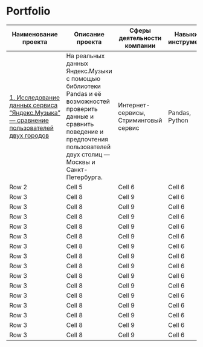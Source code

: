 # Portfolio

| Наименование проекта | Описание проекта | Сферы деятельности компании | Навыки и инструменты |
|----------|----------|----------|----------|
| [1. Исследование данных сервиса “Яндекс.Музыка” — сравнение пользователей двух городов](https://github.com/NaumchenkoRA/Portfolio/tree/main/01.%20Исследование%20данных%20сервиса%20“Яндекс.Музыка”%20—%20сравнение%20пользователей%20двух%20городов)    | На реальных данных Яндекс.Музыки c помощью библиотеки Pandas и её возможностей проверить данные и сравнить поведение и предпочтения пользователей двух столиц — Москвы и Санкт-Петербурга.  | Интернет-сервисы, Стриминговый сервис   | Pandas, Python  |
| Row 2    | Cell 5   | Cell 6   | Cell 6   |
| Row 3    | Cell 8   | Cell 9   | Cell 6   |
| Row 3    | Cell 8   | Cell 9   | Cell 6   |
| Row 3    | Cell 8   | Cell 9   | Cell 6   |
| Row 3    | Cell 8   | Cell 9   | Cell 6   |
| Row 3    | Cell 8   | Cell 9   | Cell 6   |
| Row 3    | Cell 8   | Cell 9   | Cell 6   |
| Row 3    | Cell 8   | Cell 9   | Cell 6   |
| Row 3    | Cell 8   | Cell 9   | Cell 6   |
| Row 3    | Cell 8   | Cell 9   | Cell 6   |
| Row 3    | Cell 8   | Cell 9   | Cell 6   |
| Row 3    | Cell 8   | Cell 9   | Cell 6   |
| Row 3    | Cell 8   | Cell 9   | Cell 6   |
| Row 3    | Cell 8   | Cell 9   | Cell 6   |
| Row 3    | Cell 8   | Cell 9   | Cell 6   |
| Row 3    | Cell 8   | Cell 9   | Cell 6   |
